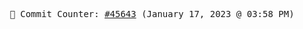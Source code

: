 <p align="center">
    <samp>
        📮 Commit Counter: <a href="https://github.com/Javascript-void0/Javascript-void0/commits/main">#45643</a> (January 17, 2023 @ 03:58 PM)
    </samp>
</p>